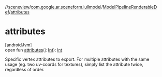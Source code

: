 //[sceneview](../../../index.md)/[com.google.ar.sceneform.lullmodel](../index.md)/[ModelPipelineRenderableDef](index.md)/[attributes](attributes.md)

# attributes

[androidJvm]\
open fun [attributes](attributes.md)(j: [Int](https://kotlinlang.org/api/latest/jvm/stdlib/kotlin/-int/index.html)): [Int](https://kotlinlang.org/api/latest/jvm/stdlib/kotlin/-int/index.html)

Specific vertex attributes to export. For multiple attributes with the same usage (eg. two uv-coords for textures), simply list the attribute twice, regardless of order.
